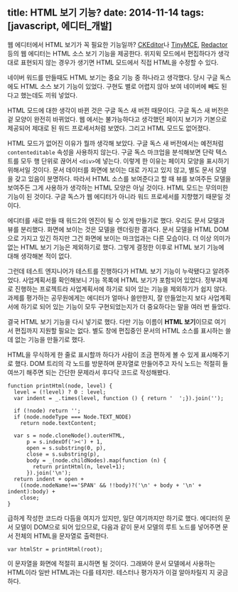title: HTML 보기 기능?
date: 2014-11-14
tags: [javascript, 에디터_개발]
---
웹 에디터에서 HTML 보기가 꼭 필요한 기능일까? [CKEditor](http://ckeditor.com/demo)나 [TinyMCE](http://www.tinymce.com/), [Redactor](http://imperavi.com/redactor/) 등의 웹 에디터는 HTML 소스 보기 기능을 제공한다. 위지윅 모드에서 편집하다가 생각대로 표현되지 않는 경우가 생기면 HTML 모드에서 직접 HTML을 수정할 수 있다.
<!--more-->

네이버 워드를 만들때도 HTML 보기는 중요 기능 중 하나라고 생각했다. 당시 구글 독스에도 HTML 소스 보기 기능이 있었다. 구현도 별로 어렵지 않아 보여 네이버에 빼도 된다고 했는데도 끼워 넣었다.

HTML 모드에 대한 생각이 바뀐 것은 구글 독스 새 버전 때문이다. 구글 독스 새 버전은 겉 모양이 완전히 바뀌었다. 웹 에서는 불가능하다고 생각했던 페이지 보기가 기본으로 제공되어 제대로 된 워드 프로세서처럼 보였다. 그리고 HTML 모드도 없어졌다.

HTML 모드가 없어진 이유가 뭘까 생각해 보았다. 구글 독스 새 버전에서는 예전처럼 `contenteditable` 속성을 사용하지 않는다. 구글 독스 마크업을 분석해보면 단락 텍스트를 모두 행 단위로 끊어서 `<div>`에 넣는다. 이렇게 한 이유는 페이지 모양을 표시하기 위해서일 것이다. 문서 데이터를 화면에 보이는 대로 가지고 있지 않고, 별도 문서 모델을 갖고 있음이 분명하다. 따라서 HTML 소스를 보여준다고 할 때 뷰를 보여주든 모델을 보여주든 그게 사용하가 생각하는 HTML 모양은 아닐 것이다. HTML 모드는 무의미한 기능이 된 것이다. 구글 독스가 웹 에디터가 아니라 워드 프로세서를 지향했기 때문일 것이다.

에디터를 새로 만들 때 워드2의 엔진이 될 수 있게 만들기로 했다. 우리도 문서 모델과 뷰를 분리했다. 화면에 보이는 것은 모델을 렌더링한 결과다. 문서 모델을 HTML DOM으로 가지고 있긴 하지만 그건 화면에 보이는 마크업과는 다른 모습이다. 더 이상 의미가 없는 HTML 보기 기능은 제외하기로 했다. 그렇게 결정한 이후로 HTML 보기 기능에 대해 생각해본 적이 없다.

그런데 테스트 엔지니어가 테스트를 진행하다가 HTML 보기 기능이 누락됐다고 알려주었다. 사업계획서를 확인해보니 기능 목록에 HTML 보기가 포함되어 있었다. 정부과제로 진행하는 프로젝트라 사업계획서에 하기로 되어 있는 기능을 제외하기가 쉽지 않다. 과제를 평가하는 공무원에게는 에디터가 얼마나 쓸만한지, 잘 만들었는지 보다 사업계획서에 하기로 되어 있는 기능이 모두 구현되었는지가 더 중요하다는 말을 여러 번 들었다.

결국 HTML 보기 기능을 다시 넣기로 했다. 다만 기능 이름이 **HTML 보기**이므로 여기서 편집까지 지원할 필요는 없다. 별도 창에 편집중인 문서의 HTML 소스를 표시하는 쓸데 없는 기능을 만들기로 했다.

HTML을 무식하게 한 줄로 표시할까 하다가 사람이 조금 편하게 볼 수 있게 표시해주기로 했다. DOM 트리의 각 노드를 방문하며 문자열로 만들어주고 자식 노드는 적절히 들여쓰기 해주면 되는 간단한 문제라서 후다닥 코드로 작성해봤다.

```
function printHtml(node, level) {
  level = (!level) ? 0 : level;
  var indent = _.times(level, function () { return '  ';}).join('');

  if (!node) return '';
  if (node.nodeType === Node.TEXT_NODE)
    return node.textContent;

  var s = node.cloneNode().outerHTML,
      p = s.indexOf('><') + 1,
      open = s.substring(0, p),
      close = s.substring(p),
      body = _(node.childNodes).map(function (n) {
        return printHtml(n, level+1);
      }).join('\n');
  return indent + open +
    ((node.nodeName!=='SPAN' && !!body)?('\n' + body + '\n' + indent):body) +
    close;
}
```

급하게 작성한 코드라 다듬을 여지가 있지만, 일단 여기까지만 하기로 했다. 에디터의 문서 모델이 DOM으로 되어 있으므로, 다음과 같이 문서 모델의 루트 노드를 넣어주면 문서 전체의 HTML을 문자열로 출력한다.

```
var htmlStr = printHtml(root);
```

이 문자열을 화면에 적절히 표시하면 될 것이다. 그래봐야 문서 모델에서 사용하는 HTML이라 일반 HTML과는 다를 테지만. 테스터나 평가자가 이걸 알아차릴지 지 궁금하다.
